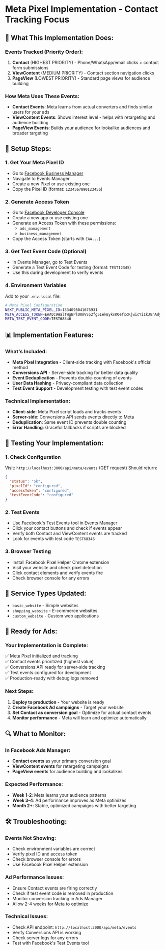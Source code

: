 # Meta Pixel Implementation - Contact Tracking Focus

## 🎯 **What This Implementation Does:**

### **Events Tracked (Priority Order):**
1. **Contact** (HIGHEST PRIORITY) - Phone/WhatsApp/email clicks + contact form submissions
2. **ViewContent** (MEDIUM PRIORITY) - Contact section navigation clicks
3. **PageView** (LOWEST PRIORITY) - Standard page views for audience building

### **How Meta Uses These Events:**
- **Contact Events**: Meta learns from actual converters and finds similar users for your ads
- **ViewContent Events**: Shows interest level - helps with retargeting and audience building
- **PageView Events**: Builds your audience for lookalike audiences and broader targeting

## 🔧 **Setup Steps:**

### 1. **Get Your Meta Pixel ID**
- Go to [Facebook Business Manager](https://business.facebook.com)
- Navigate to Events Manager
- Create a new Pixel or use existing one
- Copy the Pixel ID (format: `1234567890123456`)

### 2. **Generate Access Token**
- Go to [Facebook Developer Console](https://developers.facebook.com)
- Create a new app or use existing one
- Generate an Access Token with these permissions:
  - `ads_management`
  - `business_management`
- Copy the Access Token (starts with `EAA...`)

### 3. **Get Test Event Code (Optional)**
- In Events Manager, go to Test Events
- Generate a Test Event Code for testing (format: `TEST12345`)
- Use this during development to verify events

### 4. **Environment Variables**
Add to your `.env.local` file:
```bash
# Meta Pixel Configuration
NEXT_PUBLIC_META_PIXEL_ID=1334098041676931
META_ACCESS_TOKEN=EAAQC9WalTWgBPlU0mVSp2fg5IekByksKOefxcRjwicYi1kJ8nAdyiC7VdX4VRKfPJ9ZADlekWJjn3Tfc9xPcCMNXkMRZBTVOOx0XVeIhbpSIPQaIBxEd5ZAMLZCWxZAJ9ghIT9OVOzuUOJuFP29OG1wP9um9uwW1wOpuu2X5hUZCVwo0NSzfUdkNKYCIzj2ISNvAZDZD
META_TEST_EVENT_CODE=TEST68346
```

## 📊 **Implementation Features:**

### **What's Included:**
- **Meta Pixel Integration** - Client-side tracking with Facebook's official method
- **Conversions API** - Server-side tracking for better data quality
- **Event Deduplication** - Prevents double-counting of events
- **User Data Hashing** - Privacy-compliant data collection
- **Test Event Support** - Development testing with test event codes

### **Technical Implementation:**
- **Client-side**: Meta Pixel script loads and tracks events
- **Server-side**: Conversions API sends events directly to Meta
- **Deduplication**: Same event ID prevents double counting
- **Error Handling**: Graceful fallbacks if scripts are blocked

## 🧪 **Testing Your Implementation:**

### 1. **Check Configuration**
Visit: `http://localhost:3000/api/meta/events` (GET request)
Should return:
```json
{
  "status": "ok",
  "pixelId": "configured",
  "accessToken": "configured", 
  "testEventCode": "configured"
}
```

### 2. **Test Events**
- Use Facebook's Test Events tool in Events Manager
- Click your contact buttons and check if events appear
- Verify both Contact and ViewContent events are tracked
- Look for events with test code `TEST68346`

### 3. **Browser Testing**
- Install Facebook Pixel Helper Chrome extension
- Visit your website and check pixel detection
- Click contact elements and verify events fire
- Check browser console for any errors

## 🎯 **Service Types Updated:**
- `basic_website` - Simple websites
- `shopping_website` - E-commerce websites  
- `custom_website` - Custom web applications

## 🚀 **Ready for Ads:**

### **Your Implementation is Complete:**
✅ Meta Pixel initialized and tracking  
✅ Contact events prioritized (highest value)  
✅ Conversions API ready for server-side tracking  
✅ Test events configured for development  
✅ Production-ready with debug logs removed  

### **Next Steps:**
1. **Deploy to production** - Your website is ready
2. **Create Facebook Ad campaigns** - Target your website
3. **Set Contact as conversion goal** - Optimize for actual contact events
4. **Monitor performance** - Meta will learn and optimize automatically

## 🔍 **What to Monitor:**

### **In Facebook Ads Manager:**
- **Contact events** as your primary conversion goal
- **ViewContent events** for retargeting campaigns
- **PageView events** for audience building and lookalikes

### **Expected Performance:**
- **Week 1-2**: Meta learns your audience patterns
- **Week 3-4**: Ad performance improves as Meta optimizes
- **Month 2+**: Stable, optimized campaigns with better targeting

## 🛠 **Troubleshooting:**

### **Events Not Showing:**
- Check environment variables are correct
- Verify pixel ID and access token
- Check browser console for errors
- Use Facebook Pixel Helper extension

### **Ad Performance Issues:**
- Ensure Contact events are firing correctly
- Check if test event code is removed in production
- Monitor conversion tracking in Ads Manager
- Allow 2-4 weeks for Meta to optimize

### **Technical Issues:**
- Check API endpoint: `http://localhost:3000/api/meta/events`
- Verify Conversions API is working
- Check server logs for any errors
- Test with Facebook's Test Events tool
